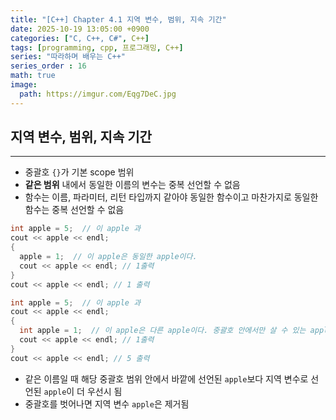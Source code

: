 ```yaml
---
title: "[C++] Chapter 4.1 지역 변수, 범위, 지속 기간"
date: 2025-10-19 13:05:00 +0900
categories: ["C, C++, C#", C++]
tags: [programming, cpp, 프로그래밍, C++]
series: "따라하며 배우는 C++"
series_order : 16
math: true
image:
  path: https://imgur.com/Eqg7DeC.jpg
---
```


## 지역 변수, 범위, 지속 기간

---

- 중괄호 `{}`가 기본 scope 범위
- **같은 범위** 내에서 동일한 이름의 변수는 중복 선언할 수 없음
- 함수는 이름, 파라미터, 리턴 타입까지 같아야 동일한 함수이고 마찬가지로 동일한 함수는 중복 선언할 수 없음

```cpp
int apple = 5;  // 이 apple 과 
cout << apple << endl;
{
  apple = 1;  // 이 apple은 동일한 apple이다. 
  cout << apple << endl; // 1출력
}
cout << apple << endl; // 1 출력
```
```cpp
int apple = 5;  // 이 apple 과 
cout << apple << endl;
{
  int apple = 1;  // 이 apple은 다른 apple이다. 중괄호 안에서만 살 수 있는 apple
  cout << apple << endl; // 1출력
}
cout << apple << endl; // 5 출력
```

- 같은 이름일 때 해당 중괄호 범위 안에서 바깥에 선언된 `apple`보다 지역 변수로 선언된 `apple`이 더 우선시 됨
- 중괄호를 벗어나면 지역 변수 `apple`은 제거됨
